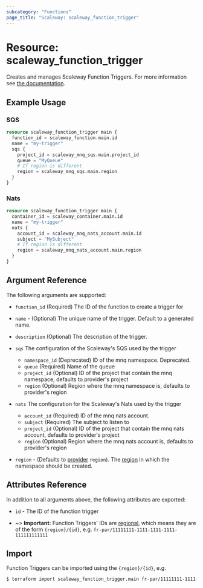 ```yaml
---
subcategory: "Functions"
page_title: "Scaleway: scaleway_function_trigger"
---
```


# Resource: scaleway_function_trigger

Creates and manages Scaleway Function Triggers.
For more information see [the documentation](https://www.scaleway.com/en/developers/api/serverless-functions/#path-triggers).

## Example Usage

### SQS

```terraform
resource scaleway_function_trigger main {
  function_id = scaleway_function.main.id
  name = "my-trigger"
  sqs {
    project_id = scaleway_mnq_sqs.main.project_id
    queue = "MyQueue"
    # If region is different
    region = scaleway_mnq_sqs.main.region
  }
}
```

### Nats

```terraform
resource scaleway_function_trigger main {
  container_id = scaleway_container.main.id
  name = "my-trigger"
  nats {
    account_id = scaleway_mnq_nats_account.main.id
    subject = "MySubject"
    # If region is different
    region = scaleway_mnq_nats_account.main.region
  }
}
```

## Argument Reference

The following arguments are supported:

- `function_id` (Required) The ID of the function to create a trigger for

- `name` - (Optional) The unique name of the trigger. Default to a generated name.

- `description` (Optional) The description of the trigger.

- `sqs` The configuration of the Scaleway's SQS used by the trigger
    - `namespace_id` (Deprecated) ID of the mnq namespace. Deprecated.
    - `queue` (Required) Name of the queue
    - `project_id` (Optional) ID of the project that contain the mnq namespace, defaults to provider's project
    - `region` (Optional) Region where the mnq namespace is, defaults to provider's region

- `nats` The configuration for the Scaleway's Nats used by the trigger
    - `account_id` (Required) ID of the mnq nats account.
    - `subject` (Required) The subject to listen to
    - `project_id` (Optional) ID of the project that contain the mnq nats account, defaults to provider's project
    - `region` (Optional) Region where the mnq nats account is, defaults to provider's region


- `region` - (Defaults to [provider](../index.md#region) `region`). The [region](../guides/regions_and_zones.md#regions) in which the namespace should be created.


## Attributes Reference

In addition to all arguments above, the following attributes are exported:

- `id` - The ID of the function trigger

- ~> **Important:** Function Triggers' IDs are [regional](../guides/regions_and_zones.md#resource-ids), which means they are of the form `{region}/{id}`, e.g. `fr-par/11111111-1111-1111-1111-111111111111`

## Import

Function Triggers can be imported using the `{region}/{id}`, e.g.

```bash
$ terraform import scaleway_function_trigger.main fr-par/11111111-1111-1111-1111-111111111111
```
